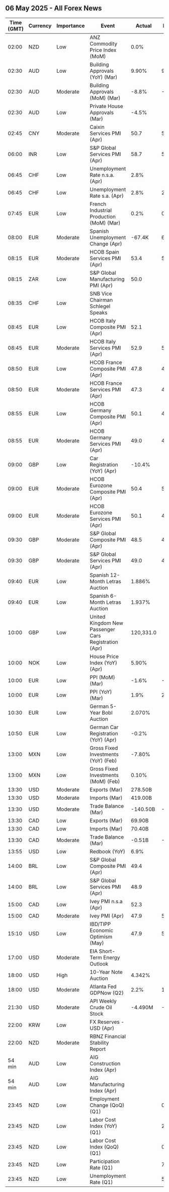 ## 06 May 2025 - All Forex News

| Time (GMT) | Currency | Importance | Event | Actual | Forecast | Previous |
|------|----------|------------|-------|--------|----------|----------|
| 02:00 | NZD | Low | ANZ Commodity Price Index (MoM) | 0.0% |  | -0.4% |
| 02:30 | AUD | Low | Building Approvals (YoY) (Mar) | 9.90% | 9.10% | 10.30% |
| 02:30 | AUD | Moderate | Building Approvals (MoM) (Mar) | -8.8% | -1.7% | -0.2% |
| 02:30 | AUD | Low | Private House Approvals (Mar) | -4.5% |  | 1.1% |
| 02:45 | CNY | Moderate | Caixin Services PMI (Apr) | 50.7 | 51.7 | 51.9 |
| 06:00 | INR | Low | S&P Global Services PMI (Apr) | 58.7 | 59.1 | 58.5 |
| 06:45 | CHF | Low | Unemployment Rate n.s.a. (Apr) | 2.8% |  | 2.9% |
| 06:45 | CHF | Low | Unemployment Rate s.a. (Apr) | 2.8% | 2.8% | 2.8% |
| 07:45 | EUR | Low | French Industrial Production (MoM) (Mar) | 0.2% | 0.4% | 1.0% |
| 08:00 | EUR | Moderate | Spanish Unemployment Change (Apr) | -67.4K | 6.5K | -13.3K |
| 08:15 | EUR | Moderate | HCOB Spain Services PMI (Apr) | 53.4 | 53.9 | 54.7 |
| 08:15 | ZAR | Low | S&P Global Manufacturing PMI (Apr) | 50.0 |  | 48.3 |
| 08:35 | CHF | Low | SNB Vice Chairman Schlegel Speaks |  |  |  |
| 08:45 | EUR | Low | HCOB Italy Composite PMI (Apr) | 52.1 |  | 50.5 |
| 08:45 | EUR | Moderate | HCOB Italy Services PMI (Apr) | 52.9 | 51.3 | 52.0 |
| 08:50 | EUR | Low | HCOB France Composite PMI (Apr) | 47.8 | 47.3 | 48.0 |
| 08:50 | EUR | Moderate | HCOB France Services PMI (Apr) | 47.3 | 46.8 | 47.9 |
| 08:55 | EUR | Low | HCOB Germany Composite PMI (Apr) | 50.1 | 49.7 | 51.3 |
| 08:55 | EUR | Moderate | HCOB Germany Services PMI (Apr) | 49.0 | 48.8 | 50.9 |
| 09:00 | GBP | Low | Car Registration (YoY) (Apr) | -10.4% |  | 12.4% |
| 09:00 | EUR | Moderate | HCOB Eurozone Composite PMI (Apr) | 50.4 | 50.1 | 50.9 |
| 09:00 | EUR | Moderate | HCOB Eurozone Services PMI (Apr) | 50.1 | 49.7 | 51.0 |
| 09:30 | GBP | Moderate | S&P Global Composite PMI (Apr) | 48.5 | 48.2 | 51.5 |
| 09:30 | GBP | Moderate | S&P Global Services PMI (Apr) | 49.0 | 48.9 | 52.5 |
| 09:40 | EUR | Low | Spanish 12-Month Letras Auction | 1.886% |  | 2.007% |
| 09:40 | EUR | Low | Spanish 6-Month Letras Auction | 1.937% |  | 2.115% |
| 10:00 | GBP | Low | United Kingdom New Passenger Cars Registration (Apr) | 120,331.0 |  | 357,103.0 |
| 10:00 | NOK | Low | House Price Index (YoY) (Apr) | 5.90% |  | 7.00% |
| 10:00 | EUR | Low | PPI (MoM) (Mar) | -1.6% | -1.4% | 0.2% |
| 10:00 | EUR | Low | PPI (YoY) (Mar) | 1.9% | 2.0% | 3.0% |
| 10:30 | EUR | Low | German 5-Year Bobl Auction | 2.070% |  | 2.060% |
| 10:50 | EUR | Low | German Car Registration (YoY) (Apr) | -0.2% |  | -3.9% |
| 13:00 | MXN | Low | Gross Fixed Investments (YoY) (Feb) | -7.80% |  | -6.70% |
| 13:00 | MXN | Low | Gross Fixed Investments (MoM) (Feb) | 0.10% |  | -1.50% |
| 13:30 | USD | Moderate | Exports (Mar) | 278.50B |  | 278.50B |
| 13:30 | USD | Moderate | Imports (Mar) | 419.00B |  | 401.10B |
| 13:30 | USD | Moderate | Trade Balance (Mar) | -140.50B | -136.80B | -123.20B |
| 13:30 | CAD | Low | Exports (Mar) | 69.90B |  | 70.04B |
| 13:30 | CAD | Low | Imports (Mar) | 70.40B |  | 71.44B |
| 13:30 | CAD | Moderate | Trade Balance (Mar) | -0.51B | -1.70B | -1.41B |
| 13:55 | USD | Low | Redbook (YoY) | 6.9% |  | 6.1% |
| 14:00 | BRL | Low | S&P Global Composite PMI (Apr) | 49.4 |  | 52.6 |
| 14:00 | BRL | Low | S&P Global Services PMI (Apr) | 48.9 |  | 52.5 |
| 15:00 | CAD | Low | Ivey PMI n.s.a (Apr) | 52.3 |  | 55.6 |
| 15:00 | CAD | Moderate | Ivey PMI (Apr) | 47.9 | 51.2 | 51.3 |
| 15:10 | USD | Low | IBD/TIPP Economic Optimism (May) | 47.9 | 50.2 | 49.1 |
| 17:00 | USD | Moderate | EIA Short-Term Energy Outlook |  |  |  |
| 18:00 | USD | High | 10-Year Note Auction | 4.342% |  | 4.435% |
| 18:00 | USD | Moderate | Atlanta Fed GDPNow (Q2) | 2.2% | 1.1% | 1.1% |
| 21:30 | USD | Moderate | API Weekly Crude Oil Stock | -4.490M | -2.500M | 3.760M |
| 22:00 | KRW | Low | FX Reserves - USD (Apr) |  |  | 409.66B |
| 22:00 | NZD | Moderate | RBNZ Financial Stability Report |  |  |  |
| 54 min | AUD | Low | AIG Construction Index (Apr) |  |  | -19.3 |
| 54 min | AUD | Low | AIG Manufacturing Index (Apr) |  |  | -29.7 |
| 23:45 | NZD | Low | Employment Change (QoQ) (Q1) |  | 0.1% | -0.1% |
| 23:45 | NZD | Low | Labor Cost Index (YoY) (Q1) |  | 2.7% | 2.9% |
| 23:45 | NZD | Low | Labor Cost Index (QoQ) (Q1) |  | 0.5% | 0.6% |
| 23:45 | NZD | Low | Participation Rate (Q1) |  | 71.00% | 71.00% |
| 23:45 | NZD | Low | Unemployment Rate (Q1) |  | 5.3% | 5.1% |
